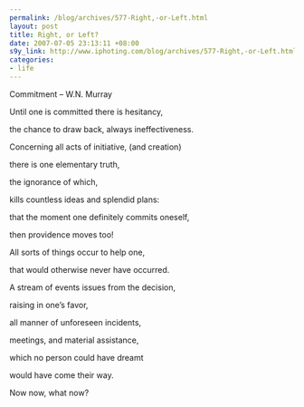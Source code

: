 ```yaml
--- 
permalink: /blog/archives/577-Right,-or-Left.html
layout: post
title: Right, or Left?
date: 2007-07-05 23:13:11 +08:00
s9y_link: http://www.iphoting.com/blog/archives/577-Right,-or-Left.html
categories: 
- life
---
```

<p class="whiteline"><p>Commitment – W.N. Murray</p>
</p><p class="break"><p>Until one is committed there is hesitancy,</p><p class="break">the chance to draw back, always ineffectiveness.</p><p class="break">Concerning all acts of initiative, (and creation)</p><p class="break">there is one elementary truth,</p><p class="break">the ignorance of which,</p><p class="break">kills countless ideas and splendid plans:</p><p class="break">that the moment one definitely commits oneself,</p><p class="break">then providence moves too!</p><p class="break">All sorts of things occur to help one,</p><p class="break">that would otherwise never have occurred.</p><p class="break">A stream of events issues from the decision,</p><p class="break">raising in one&#8217;s favor,</p><p class="break">all manner of unforeseen incidents,</p><p class="break">meetings, and material assistance,</p><p class="break">which no person could have dreamt</p><p class="whiteline">would have come their way.</p>
</p><p class="break"><p>Now now, what now?</p></p>
